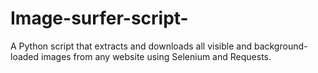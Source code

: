 # Image-surfer-script-
A Python script that extracts and downloads all visible and background-loaded images from any website using Selenium and Requests.
